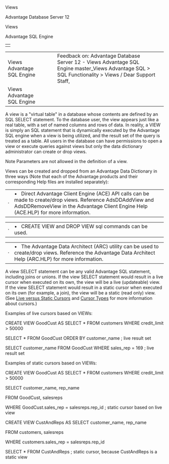 Views




Advantage Database Server 12  

Views

Advantage SQL Engine

|  |
| --- |
|  |

|  |  |  |  |  |
| --- | --- | --- | --- | --- |
| Views  Advantage SQL Engine |  |  | Feedback on: Advantage Database Server 12 - Views Advantage SQL Engine master\_Views Advantage SQL > SQL Functionality > Views / Dear Support Staff, |  |
| Views  Advantage SQL Engine |  |  |  |  |

A view is a "virtual table" in a database whose contents are defined by an SQL SELECT statement. To the database user, the view appears just like a real table, with a set of named columns and rows of data. In reality, a VIEW is simply an SQL statement that is dynamically executed by the Advantage SQL engine when a view is being utilized, and the result set of the query is treated as a table. All users in the database can have permissions to open a view or execute queries against views but only the data dictionary administrator can create or drop views.

Note Parameters are not allowed in the definition of a view.

Views can be created and dropped from an Advantage Data Dictionary in three ways (Note that each of the Advantage products and their corresponding Help files are installed separately):

|  |  |
| --- | --- |
| · | •   Direct Advantage Client Engine (ACE) API calls can be made to create/drop views. Reference AdsDDAddView and AdsDDRemoveView in the Advantage Client Engine Help (ACE.HLP) for more information. |

|  |  |
| --- | --- |
| · | •   CREATE VIEW and DROP VIEW sql commands can be used. |

|  |  |
| --- | --- |
| · | •   The Advantage Data Architect (ARC) utility can be used to create/drop views. Reference the Advantage Data Architect Help (ARC.HLP) for more information. |

A view SELECT statement can be any valid Advantage SQL statement, including joins or unions. If the view SELECT statement would result in a live cursor when executed on its own, the view will be a live (updateable) view. If the view SELECT statement would result in a static cursor when executed on its own (for example, a join), the view will be a static (read only) view. (See [Live versus Static Cursors](master_live_versus_static_cursors.htm) and [Cursor Types](master_cursor_types.htm) for more information about cursors.)

Examples of live cursors based on VIEWs:

CREATE VIEW GoodCust AS SELECT \* FROM customers WHERE credit\_limit > 50000

SELECT \* FROM GoodCust ORDER BY customer\_name ; live result set

SELECT customer\_name FROM GoodCust WHERE sales\_rep = 169 ; live result set

Examples of static cursors based on VIEWs:

CREATE VIEW GoodCust AS SELECT \* FROM customers WHERE credit\_limit > 50000

SELECT customer\_name, rep\_name

FROM GoodCust, salesreps

WHERE GoodCust.sales\_rep = salesreps.rep\_id ; static cursor based on live view

CREATE VIEW CustAndReps AS SELECT customer\_name, rep\_name

FROM customers, salesreps

WHERE customers.sales\_rep = salesreps.rep\_id

SELECT \* FROM CustAndReps ; static cursor, because CustAndReps is a static view